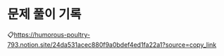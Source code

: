 # 문제 풀이 기록
📋https://humorous-poultry-793.notion.site/24da531acec880f9a0bdef4ed1fa22a1?source=copy_link
